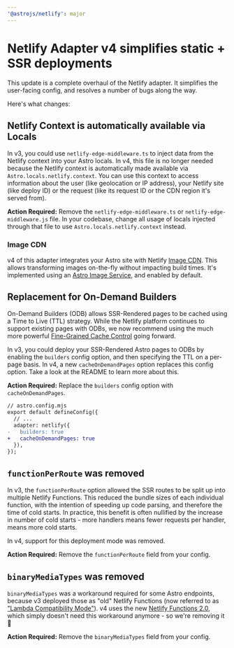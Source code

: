 ```yaml
---
'@astrojs/netlify': major
---
```


# Netlify Adapter v4 simplifies static + SSR deployments

This update is a complete overhaul of the Netlify adapter.
It simplifies the user-facing config, and resolves a number of bugs along the way.

Here's what changes:

## Netlify Context is automatically available via Locals

In v3, you could use `netlify-edge-middleware.ts` to inject data from the Netlify context into your Astro locals.
In v4, this file is no longer needed because the Netlify context is automatically made available via `Astro.locals.netlify.context`.
You can use this context to access information about the user (like geolocation or IP address), your Netlify site (like deploy ID) or the request (like its request ID or the CDN region it's served from).

**Action Required:**
Remove the `netlify-edge-middleware.ts` or `netlify-edge-middleware.js` file.
In your codebase, change all usage of locals injected through that file to use `Astro.locals.netlify.context` instead.

### Image CDN

v4 of this adapter integrates your Astro site with Netlify [Image CDN](https://docs.netlify.com/image-cdn/overview/).
This allows transforming images on-the-fly without impacting build times.
It's implemented using an [Astro Image Service](https://docs.astro.build/en/reference/image-service-reference/), and enabled by default.

## Replacement for On-Demand Builders

On-Demand Builders (ODB) allows SSR-Rendered pages to be cached using a Time to Live (TTL) strategy.
While the Netlify platform continues to support existing pages with ODBs, we now recommend using the much more powerful
[Fine-Grained Cache Control](https://www.netlify.com/blog/swr-and-fine-grained-cache-control) going forward.

In v3, you could deploy your SSR-Rendered Astro pages to ODBs by enabling the `builders` config option,
and then specifying the TTL on a per-page basis.
In v4, a new `cacheOnDemandPages` option replaces this config option. Take a look at the README to learn more about this.

**Action Required:**
Replace the `builders` config option with `cacheOnDemandPages`.

```diff lang="ts"
// astro.config.mjs
export default defineConfig({
  // ...
  adapter: netlify({
-   builders: true
+   cacheOnDemandPages: true
  }),
});
```

## `functionPerRoute` was removed

In v3, the `functionPerRoute` option allowed the SSR routes to be split up into multiple Netlify Functions.
This reduced the bundle sizes of each individual function, with the intention of speeding up code parsing, and therefore the time of cold starts.
In practice, this benefit is often nullified by the increase in number of cold starts - more handlers means fewer requests per handler, means more cold starts.

In v4, support for this deployment mode was removed.

**Action Required:**
Remove the `functionPerRoute` field from your config.

## `binaryMediaTypes` was removed

`binaryMediaTypes` was a workaround required for some Astro endpoints, because v3 deployed those as "old" Netlify Functions (now referred to as ["Lambda Compatibility Mode"](https://docs.netlify.com/functions/lambda-compatibility)).
v4 uses the new [Netlify Functions 2.0](https://www.netlify.com/blog/introducing-netlify-functions-2-0/), which simply doesn't need this workaround anymore - so we're removing it 🎉

**Action Required:**
Remove the `binaryMediaTypes` field from your config.
